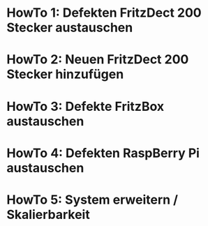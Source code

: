 # HowTo 1: Defekten FritzDect 200 Stecker austauschen
# HowTo 2: Neuen FritzDect 200 Stecker hinzufügen
# HowTo 3: Defekte FritzBox austauschen
# HowTo 4: Defekten RaspBerry Pi austauschen
# HowTo 5: System erweitern / Skalierbarkeit
<!--stackedit_data:
eyJoaXN0b3J5IjpbLTEzMjE0ODQ0NjldfQ==
-->